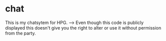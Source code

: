 # chat
 This is my chatsytem for HPG.
 --> Even though this code is publicly displayed this doesn't give you the right to alter or use it without permission from the party.
 